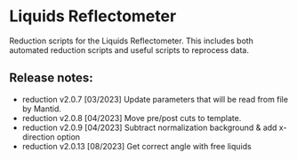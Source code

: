 # Liquids Reflectometer

Reduction scripts for the Liquids Reflectometer. This includes both automated reduction scripts and useful scripts to reprocess data.

## Release notes:

 - reduction v2.0.7 [03/2023] Update parameters that will be read from file by Mantid.
 - reduction v2.0.8 [04/2023] Move pre/post cuts to template.
 - reduction v2.0.9 [04/2023] Subtract normalization background & add x-direction option
 - reduction v2.0.13 [08/2023] Get correct angle with free liquids
